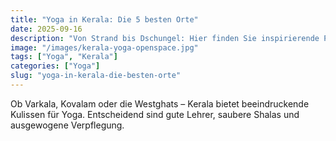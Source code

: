 ```yaml
---
title: "Yoga in Kerala: Die 5 besten Orte"
date: 2025-09-16
description: "Von Strand bis Dschungel: Hier finden Sie inspirierende Plätze für Ihre Yogapraxis."
image: "/images/kerala-yoga-openspace.jpg"
tags: ["Yoga", "Kerala"]
categories: ["Yoga"]
slug: "yoga-in-kerala-die-besten-orte"
---
```


Ob Varkala, Kovalam oder die Westghats – Kerala bietet beeindruckende Kulissen für Yoga. Entscheidend sind gute Lehrer, saubere Shalas und ausgewogene Verpflegung.

